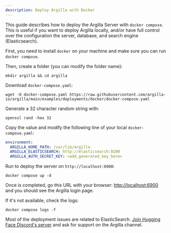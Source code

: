 ```yaml
---
description: Deploy Argilla with Docker
---
```

This guide describes how to deploy the Argilla Server with `docker compose`. This is useful if you want to deploy Argilla locally, and/or have full control over the configuration the server, database, and search engine (Elasticsearch).

First, you need to install `docker` on your machine and make sure you can run `docker compose`.

Then, create a folder (you can modify the folder name):

```console
mkdir argilla && cd argilla
```

Download `docker-compose.yaml`:

```console
wget -O docker-compose.yaml https://raw.githubusercontent.com/argilla-io/argilla/main/examples/deployments/docker/docker-compose.yaml
```

Generate a 32 character random string with:

```console
openssl rand -hex 32
```

Copy the value and modify the following line of your local `docker-compose.yaml`:

```yaml
environment:
  ARGILLA_HOME_PATH: /var/lib/argilla
  ARGILLA_ELASTICSEARCH: http://elasticsearch:9200
  ARGILLA_AUTH_SECRET_KEY: <add_generated_key_here>
```

Run to deploy the server on `http://localhost:6900`:
```console
docker compose up -d
```
Once is completed, go this URL with your browser: [http://localhost:6900](http://localhost:6900) and you should see the Argilla login page.

If it's not available, check the logs:

```console
docker compose logs -f
```

Most of the deployment issues are related to ElasticSearch. [Join Hugging Face Discord's server](http://hf.co/join/discord) and ask for support on the Argilla channel.
